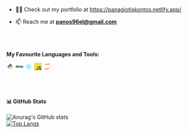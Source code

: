
- 👨‍💻 Check out my portfolio at https://panagiotiskontos.netlify.app/

- 📫 Reach me at **panos96el@gmail.com**

<br />
<br />


<div align="left">
  
**My Favourite Languages and Tools:**  

<code><img height="20" src="https://raw.githubusercontent.com/github/explore/5c058a388828bb5fde0bcafd4bc867b5bb3f26f3/topics/python/python.png"></code>
<code><img height="20" src="https://raw.githubusercontent.com/github/explore/80688e429a7d4ef2fca1e82350fe8e3517d3494d/topics/django/django.png"></code>
<code><img height="20" src="https://raw.githubusercontent.com/github/explore/80688e429a7d4ef2fca1e82350fe8e3517d3494d/topics/react/react.png"></code>
<code><img height="20" src="https://raw.githubusercontent.com/github/explore/80688e429a7d4ef2fca1e82350fe8e3517d3494d/topics/javascript/javascript.png"></code>
<code><img height="20" src="https://raw.githubusercontent.com/github/explore/80688e429a7d4ef2fca1e82350fe8e3517d3494d/topics/jupyter-notebook/jupyter-notebook.png"></code>    
  
 </div>
 
 
<br />
<br />
  
 
#### 📊 GitHub Stats  
<div align="left">
  
  ![Anurag's GitHub stats](https://github-readme-stats.vercel.app/api?username=Panoskontos&show_icons=true&theme=default)  
 [![Top Langs](https://github-readme-stats.vercel.app/api/top-langs/?username=Panoskontos&layout=compact&hide=Jupyter+Notebook&langs_count=6)](https://github.com/anuraghazra/github-readme-stats) 
 

</div>
